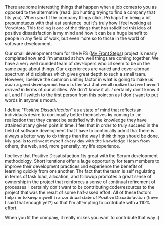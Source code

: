 There are some interesting things that happen when a job comes to you as opposed
to the alternative (read: job hunting trying to find a company that fits you).
When *you* fit the company things click. Perhaps I'm being a bit presumptuous
with that last sentence, but it's truly how I feel working at VendAsta. This
feeling is one of the things that has solidified this idea of positive
dissatisfaction in my mind and how it can be a huge benefit to people in any
field of work, but even more so to those in the world of software development.

Our small development team for the MFS ([My Front
Steps](http://www.myfrontsteps.com)) project is nearly completed now and I'm
amazed at how well things are coming together. We have a very well rounded team
of developers who all seem to be on the same page about things. Our experiences
are varied and cover a broad spectrum of disciplines which gives great depth to
such a small team. However, I believe the common uniting factor in what is going
to make us such a great development team is the fact that we all realize that we
haven't *arrived* in terms of our abilities. We don't know it all. *I* certainly
don't know it all, and I'll switch to the first person from this point on as I
don't want to put words in anyone's mouth.

I define "*Positive* *Dissatisfaction*" as a state of mind that reflects an
individuals desire to continually better themselves by coming to the realization
that they cannot be satisfied with the knowledge they have attained at any given
point in time. I feel that in order to truly succeed in the field of software
development that I have to continually admit that there is always a better way
to do things than the way I think things should be done. My goal is to reinvent
myself every day with the knowledge I learn from others, the web, and, more
generally, my life experience.

I believe that Positive Dissatisfaction fits great with the Scrum development
methodology. Short iterations offer a huge opportunity for team members to
improve their development practices and experience the benefits of learning
quickly from one another. The fact that the team is self regulating in terms of
task load, allocation, and followup promotes a great sense of ownership in the
project that reinforces a sense of continual refinement of processes. I
certainly don't want to be contributing code/resources to the project that was
the result of some half-assed effort. All of these factors help me to keep
myself in a continual state of Positive Dissatisfaction (have I said that enough
yet?) so that I'm attempting to contribute with a 110% effort.

When you fit the company, it really makes you want to contribute that way :)
